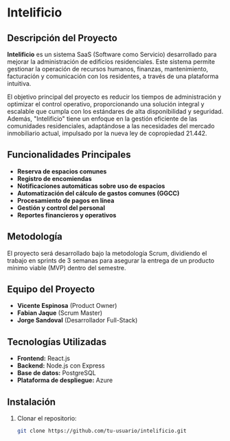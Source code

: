 # Intelificio

## Descripción del Proyecto

**Intelificio** es un sistema SaaS (Software como Servicio) desarrollado para mejorar la administración de edificios residenciales. Este sistema permite gestionar la operación de recursos humanos, finanzas, mantenimiento, facturación y comunicación con los residentes, a través de una plataforma intuitiva.

El objetivo principal del proyecto es reducir los tiempos de administración y optimizar el control operativo, proporcionando una solución integral y escalable que cumpla con los estándares de alta disponibilidad y seguridad. Además, "Intelificio" tiene un enfoque en la gestión eficiente de las comunidades residenciales, adaptándose a las necesidades del mercado inmobiliario actual, impulsado por la nueva ley de copropiedad 21.442.

## Funcionalidades Principales
- **Reserva de espacios comunes**
- **Registro de encomiendas**
- **Notificaciones automáticas sobre uso de espacios**
- **Automatización del cálculo de gastos comunes (GGCC)**
- **Procesamiento de pagos en línea**
- **Gestión y control del personal**
- **Reportes financieros y operativos**

## Metodología

El proyecto será desarrollado bajo la metodología Scrum, dividiendo el trabajo en sprints de 3 semanas para asegurar la entrega de un producto mínimo viable (MVP) dentro del semestre.

## Equipo del Proyecto

- **Vicente Espinosa** (Product Owner)
- **Fabian Jaque** (Scrum Master)
- **Jorge Sandoval** (Desarrollador Full-Stack)

## Tecnologías Utilizadas
- **Frontend:** React.js
- **Backend:** Node.js con Express
- **Base de datos:** PostgreSQL
- **Plataforma de despliegue:** Azure

## Instalación

1. Clonar el repositorio:
   ```bash
   git clone https://github.com/tu-usuario/intelificio.git
